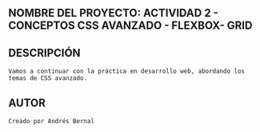 ## NOMBRE DEL PROYECTO: ACTIVIDAD 2 - CONCEPTOS CSS AVANZADO - FLEXBOX- GRID


## DESCRIPCIÓN

    Vamos a continuar con la práctica en desarrollo web, abordando los temas de CSS avanzado.


## AUTOR

    Creado por Andrés Bernal